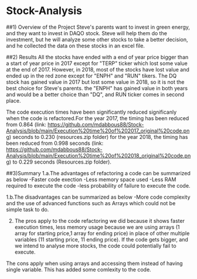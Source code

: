 # Stock-Analysis
##1) Overview of the Project
Steve's parents want to invest in green energy, and they want to invest in DAQO stock. Steve will help them do the investment, but he will analyze some other stocks to take a better decision, and he collected the data on these stocks in an excel file.

##2) Results
All the stocks have ended with a end of year price bigger than a start of year price in 2017 except for "TERP" ticker which lost some value at the end of 2017.
However, in 2018, most of the stocks have lost value and ended up in the red zone except for "ENPH" and "RUN" tikers.
The DQ stock has gained value in 2017 but lost some value in 2018, so it is not the best choice for Steve's parents. the "ENPH" has gained value in both years and would be a better choice than "DQ", and RUN ticker comes in second place.

The code execution times have been significantly reduced significanly when the code is refactored.For the year 2017, the timing has been reduced from 0.864 (link: https://github.com/mdabbous88/Stock-Analysis/blob/main/Execution%20time%20of%202017_original%20code.png) seconds to 0.230 (resources.zip folder)
for the year 2018, the timing has been reduced from 0.998 seconds (link: https://github.com/mdabbous88/Stock-Analysis/blob/main/Execution%20time%20of%202018_original%20code.png) to 0.229 seconds (Resources.zip folder).

##3)Summary
1.a.The advantages of refactoring a code can be summarized as below
-Faster code exection
-Less memory space used
-Less RAM required to execute the code
-less probability of failure to execute the code.

1.b.The disadvantages can be summarized as below
-More code complexity and the use of advanced functions such as Arrays which could not be simple task to do.

2. The pros apply to the code refactoring we did because it shows faster execution times, less memory usage because we are using arrays (1 array for starting price,1 array for ending price) in place of other multiple variables (11 starting price, 11 ending price). If the code gets bigger, and we intend to analyse more stocks, the code could potentially fail to execute.

The cons apply when using arrays and accessing them instead of having single variable. This has added some comlexity to the code.


